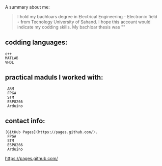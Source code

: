 


A summary about me:



> I hold my bachloars degree in Electrical Engineering - Electronic field - from Tecnology University of Sahand. I hope this account would indicate my codding skills. My bachloar thesis was ""


<h2>codding languages:</h2>

> 
  ```
  c++
  MATLAB
  VHDL
  ```


<h2>practical maduls I worked with:</h2>

> 
 ```
  ARM
  FPGA
  STM
  ESP8266
  Arduino
  ```



<h2>contact info:</h2>

> 
 ```
 [GitHub Pages](https://pages.github.com/).
  FPGA
  STM
  ESP8266
  Arduino
  ```


https://pages.github.com/


